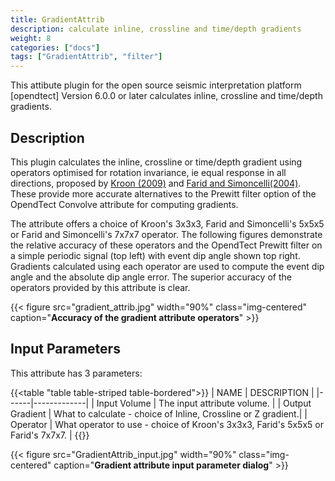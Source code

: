 ```yaml
---
title: GradientAttrib
description: calculate inline, crossline and time/depth gradients
weight: 8
categories: ["docs"]
tags: ["GradientAttrib", "filter"]
---
```


This attibute plugin for the open source seismic interpretation platform [opendtect] Version 6.0.0 or later calculates inline, crossline and time/depth gradients.

## Description

This plugin calculates the inline, crossline or time/depth gradient using operators optimised for rotation invariance, ie equal response in all directions, proposed  by [Kroon (2009)](http://www.k-zone.nl/Kroon_DerivativePaper.pdf "NUMERICAL OPTIMIZATION OF KERNEL BASED IMAGE DERIVATIVES. Dirk-Jan Kroon, University of Twente, Enschede") and [Farid and Simoncelli(2004)](http://www.cns.nyu.edu/pub/lcv/farid03-reprint.pdf "Differentiation of Discrete Multidimensional Signals. Hany Farid and Eero P. Simoncelli, IEEE TRANSACTIONS ON IMAGE PROCESSING, VOL. 13, NO. 4, APRIL 2004"). These provide more accurate alternatives to the Prewitt filter option of the OpendTect Convolve attribute for computing gradients.

The attribute offers a choice of Kroon's 3x3x3, Farid and Simoncelli's 5x5x5 or Farid and Simoncelli's 7x7x7 operator. The following figures demonstrate the relative accuracy of these operators and the OpendTect Prewitt filter on a simple periodic signal (top left) with event dip angle shown top right. Gradients calculated using each operator are used to compute the event dip angle and the absolute dip angle error. The superior accuracy of the operators provided by this attribute is clear.

{{< figure src="gradient_attrib.jpg" width="90%" class="img-centered" caption="**Accuracy of the gradient attribute operators**" >}}

## Input Parameters

This attribute has 3 parameters:

{{<table "table table-striped table-bordered">}}
| NAME | DESCRIPTION |
|------|-------------|
| Input Volume | The input attribute volume. |
| Output Gradient | What to calculate - choice of Inline, Crossline or Z gradient.|
| Operator | What operator to use - choice of Kroon\'s 3x3x3, Farid\'s 5x5x5 or Farid\'s 7x7x7. |
{{</table>}}


{{< figure src="GradientAttrib_input.jpg" width="90%" class="img-centered" caption="**Gradient attribute input parameter dialog**" >}}


